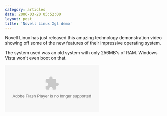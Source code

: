 ```yaml
---
category: articles
date: 2006-03-20 05:52:00
layout: post
title: 'Novell Linux Xgl demo'
---
```


<p>Novell Linux has just released this amazing technology demonstration video showing off some of the new features of their impressive operating system.</p>

<p>The system used was an old system with only 256MB's of RAM. Windows Vista won't even boot on that.</p>

<embed id="VideoPlayback" align="middle" type="application/x-shockwave-flash" src="http://video.google.com/googleplayer.swf?videoUrl=http%3A%2F%2Fvp.video.google.com%2Fvideodownload%3Fversion%3D0%26secureurl%3DpAAAAA_zl6aYa1CuvSvb35GJGWdDMmF30inAlwJytoSFWVLSWYxD-7UNY-fsvmnxsueNE2_18HaIfN8z1O2FB_SdlZTj3DtLvAusz-8n98hfzzeJD7z8zn95kIiX2q1xbtUKEtHBblULwCYqFiwk6YUq9JGD6TEpKv8nAOzY5oY8166bR2k2Jwex96LR9Nwb6zyIW70yHRhFDcvKu5UEfyNI6EJLRlIHURTT9OBRaQNMyuBD%26sigh%3DMoj_iqIB-WqkRTcxqnnG4Gpbwek%26begin%3D0%26len%3D703102%26docid%3D-199899523054020719&thumbnailUrl=http%3A%2F%2Fvideo.google.com%2FThumbnailServer%3Fcontentid%3D92a5a9f497dfc361%26second%3D5%26itag%3Dw320%26urlcreated%3D1142851143%26sigh%3DjcndfWZkc05pS7TjbYVu6E2hgBI&playerId=-199899523054020719" allowScriptAccess="sameDomain" quality="best" bgcolor="#ffffff" scale="noScale" wmode="window" salign="TL"  FlashVars="playerMode=embedded" />
